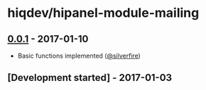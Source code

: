 # hiqdev/hipanel-module-mailing

## [0.0.1] - 2017-01-10

- Basic functions implemented ([@silverfire])

## [Development started] - 2017-01-03

[@SilverFire]: https://github.com/SilverFire
[silverfire@hiqdev.com]: https://github.com/SilverFire
[@tafid]: https://github.com/tafid
[tafid@hiqdev.com]: https://github.com/tafid
[@BladeRoot]: https://github.com/BladeRoot
[bladeroot@hiqdev.com]: https://github.com/BladeRoot
[@silverfire]: https://github.com/SilverFire
[d.naumenko.a@gmail.com]: https://github.com/SilverFire
[@hiqsol]: https://github.com/hiqsol
[sol@hiqdev.com]: https://github.com/hiqsol
[Under development]: https://github.com/hiqdev/hipanel-module-mailing/releases
[0.0.1]: https://github.com/hiqdev/hipanel-module-mailing/releases/tag/0.0.1
